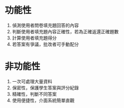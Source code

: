# 功能性
1. 偵測使用者問卷填充題回答的內容<br>
2. 判斷使用者填充題內容正確性，若為正確返還正確題數<br>
3. 計算使用者填充題得分<br>
4. 若答案有爭議，批改者可手動配分<br>

# 非功能性
1. 一次可處理大量資料<br>
2. 保密性，保護學生答案與評分紀錄<br>
3. 精確性，判斷不同答案<br>
4. 使用便捷性，介面系統簡單直觀<br>
